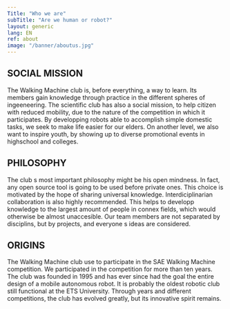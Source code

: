 ```yaml
---
Title: "Who we are"
subTitle: "Are we human or robot?"
layout: generic
lang: EN
ref: about
image: "/banner/aboutus.jpg"
---
```


## SOCIAL MISSION

The Walking Machine club is, before everything, a way to learn. Its members gain knowledge through practice in the different spheres of ingeeneering. The scientific club has also a social mission, to help citizen with reduced mobility, due to the nature of the competition in which it participates. By developping robots able to accomplish simple domestic tasks, we seek to make life easier for our elders. On another level, we also want to inspire youth, by showing up to diverse promotional events in highschool and colleges. 

## PHILOSOPHY

The club s most important philosophy might be his open mindness. In fact, any open source tool is going to be used before private ones. This choice is motivated by the hope of sharing universal knowledge. Interdiciplinarian collaboration is also highly recommended. This helps to developp knowledge to the largest amount of people in connex fields, which would otherwise be almost unaccesible. Our team members are not separated by disciplins, but by projects, and everyone s ideas are considered. 

## ORIGINS

The Walking Machine club use to participate in the SAE Walking Machine competition. We participated in the competition for more than ten years. The club was founded in 1995 and has ever since had the goal the entire design of a mobile autonomous robot. It is probably the oldest robotic club still functional at the ETS University. Through years and different competitions, the club has evolved greatly, but its innovative spirit remains.
